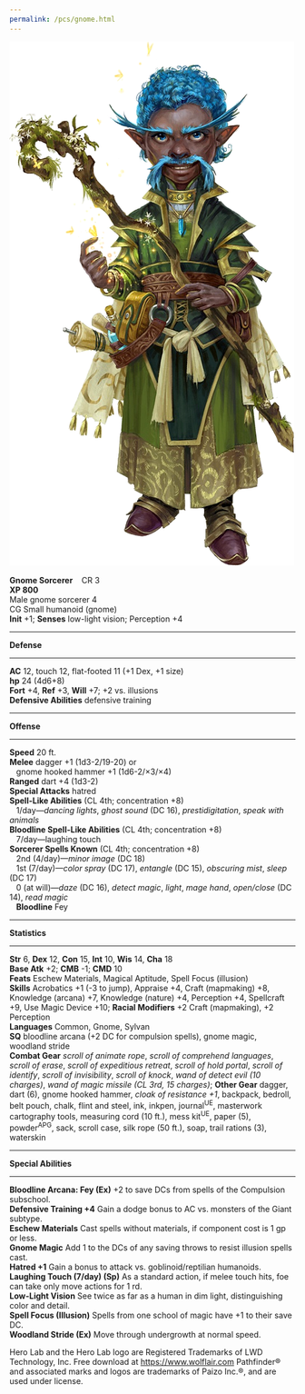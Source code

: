 ```yaml
---
permalink: /pcs/gnome.html
---
```


![gnome](./gnome.png)


**Gnome Sorcerer**    CR 3  
**XP 800**  
Male gnome sorcerer 4  
CG Small humanoid (gnome)  
**Init** +1; **Senses** low-light vision; Perception +4  

* * *

**Defense**  

* * *

**AC** 12, touch 12, flat-footed 11 (+1 Dex, +1 size)  
**hp** 24 (4d6+8)  
**Fort** +4, **Ref** +3, **Will** +7; +2 vs. illusions  
**Defensive Abilities** defensive training  

* * *

**Offense**  

* * *

**Speed** 20 ft.  
**Melee** dagger +1 (1d3-2/19-20) or  
   gnome hooked hammer +1 (1d6-2/×3/×4)  
**Ranged** dart +4 (1d3-2)  
**Special Attacks** hatred  
**Spell-Like Abilities** (CL 4th; concentration +8)  
   1/day—_dancing lights_, _ghost sound_ (DC 16), _prestidigitation_, _speak with animals_  
**Bloodline Spell-Like Abilities** (CL 4th; concentration +8)  
   7/day—laughing touch  
**Sorcerer Spells Known** (CL 4th; concentration +8)  
   2nd (4/day)—_minor image_ (DC 18)  
   1st (7/day)—_color spray_ (DC 17), _entangle_ (DC 15), _obscuring mist_, _sleep_ (DC 17)  
   0 (at will)—_daze_ (DC 16), _detect magic_, _light_, _mage hand_, _open/close_ (DC 14), _read magic_  
   **Bloodline** Fey  

* * *

**Statistics**  

* * *

**Str** 6, **Dex** 12, **Con** 15, **Int** 10, **Wis** 14, **Cha** 18  
**Base Atk** +2; **CMB** -1; **CMD** 10  
**Feats** Eschew Materials, Magical Aptitude, Spell Focus (illusion)  
**Skills** Acrobatics +1 (-3 to jump), Appraise +4, Craft (mapmaking) +8, Knowledge (arcana) +7, Knowledge (nature) +4, Perception +4, Spellcraft +9, Use Magic Device +10; **Racial Modifiers** +2 Craft (mapmaking), +2 Perception  
**Languages** Common, Gnome, Sylvan  
**SQ** bloodline arcana (+2 DC for compulsion spells), gnome magic, woodland stride  
**Combat Gear** _scroll of animate rope_, _scroll of comprehend languages_, _scroll of erase_, _scroll of expeditious retreat_, _scroll of hold portal_, _scroll of identify_, _scroll of invisibility_, _scroll of knock_, _wand of detect evil (10 charges)_, _wand of magic missile (CL 3rd, 15 charges)_; **Other Gear** dagger, dart (6), gnome hooked hammer, _cloak of resistance +1_, backpack, bedroll, belt pouch, chalk, flint and steel, ink, inkpen, journal<sup>UE</sup>, masterwork cartography tools, measuring cord (10 ft.), mess kit<sup>UE</sup>, paper (5), powder<sup>APG</sup>, sack, scroll case, silk rope (50 ft.), soap, trail rations (3), waterskin  

* * *

**Special Abilities**  

* * *

**Bloodline Arcana: Fey (Ex)** +2 to save DCs from spells of the Compulsion subschool.  
**Defensive Training +4** Gain a dodge bonus to AC vs. monsters of the Giant subtype.  
**Eschew Materials** Cast spells without materials, if component cost is 1 gp or less.  
**Gnome Magic** Add 1 to the DCs of any saving throws to resist illusion spells cast.  
**Hatred +1** Gain a bonus to attack vs. goblinoid/reptilian humanoids.  
**Laughing Touch (7/day) (Sp)** As a standard action, if melee touch hits, foe can take only move actions for 1 rd.  
**Low-Light Vision** See twice as far as a human in dim light, distinguishing color and detail.  
**Spell Focus (Illusion)** Spells from one school of magic have +1 to their save DC.  
**Woodland Stride (Ex)** Move through undergrowth at normal speed.  

Hero Lab and the Hero Lab logo are Registered Trademarks of LWD Technology, Inc. Free download at https://www.wolflair.com Pathfinder® and associated marks and logos are trademarks of Paizo Inc.®, and are used under license.